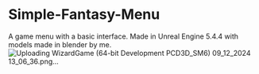 # Simple-Fantasy-Menu
A game menu with a basic interface. Made in Unreal Engine 5.4.4 with models made in blender by me.
![Uploading WizardGame (64-bit Development PCD3D_SM6)  09_12_2024 13_06_36.png…]()
